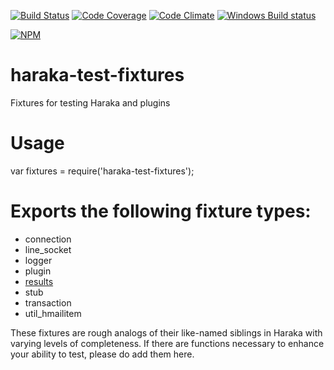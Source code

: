 [![Build Status][ci-img]][ci-url]
[![Code Coverage][cov-img]][cov-url]
[![Code Climate][clim-img]][clim-url]
[![Windows Build status][win-img]][win-url]

[![NPM][npm-img]][npm-url]

# haraka-test-fixtures

Fixtures for testing Haraka and plugins

# Usage

var fixtures = require('haraka-test-fixtures');

# Exports the following fixture types:

* connection
* line_socket
* logger
* plugin
* [results](https://github.com/haraka/haraka-results)
* stub
* transaction
* util_hmailitem

These fixtures are rough analogs of their like-named siblings in Haraka with
varying levels of completeness. If there are functions necessary to enhance
your ability to test, please do add them here.


[ci-img]: https://github.com/haraka/haraka-test-fixtures/workflows/CI%20Tests/badge.svg
[ci-url]: https://github.com/haraka/haraka-test-fixtures/actions
[cov-img]: https://codecov.io/github/haraka/haraka-test-fixtures/coverage.svg
[cov-url]: https://codecov.io/github/haraka/haraka-test-fixtures
[clim-img]: https://codeclimate.com/github/haraka/haraka-test-fixtures/badges/gpa.svg
[clim-url]: https://codeclimate.com/github/haraka/haraka-test-fixtures
[npm-img]: https://nodei.co/npm/haraka-test-fixtures.png
[npm-url]: https://www.npmjs.com/package/haraka-test-fixtures
[win-img]: https://github.com/haraka/haraka-test-fixtures/workflows/Tests%20-%20Windows/badge.svg
[win-url]: https://github.com/haraka/haraka-test-fixtures/actions/

